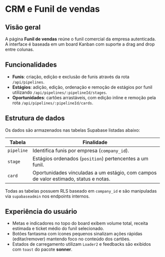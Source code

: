 # CRM e Funil de vendas

## Visão geral
A página **Funil de vendas** reúne o funil comercial da empresa autenticada. A interface é baseada em um board Kanban com suporte a drag and drop entre colunas.

## Funcionalidades
- **Funis**: criação, edição e exclusão de funis através da rota `/api/pipelines`.
- **Estágios**: adição, edição, ordenação e remoção de estágios por funil utilizando `/api/pipelines/:pipelineId/stages`.
- **Oportunidades**: cartões arrastáveis, com edição inline e remoção pela rota `/api/pipelines/:pipelineId/cards`.

## Estrutura de dados
Os dados são armazenados nas tabelas Supabase listadas abaixo:

| Tabela | Finalidade |
| --- | --- |
| `pipeline` | Identifica funis por empresa (`company_id`). |
| `stage` | Estágios ordenados (`position`) pertencentes a um funil. |
| `card` | Oportunidades vinculadas a um estágio, com campos de valor estimado, status e notas. |

Todas as tabelas possuem RLS baseado em `company_id` e são manipuladas via `supabaseadmin` nos endpoints internos.

## Experiência do usuário
- Metas e indicadores no topo do board exibem volume total, receita estimada e ticket médio do funil selecionado.
- Botões fantasma com ícones pequenos sinalizam ações rápidas (editar/remover) mantendo foco no conteúdo dos cartões.
- Estados de carregamento utilizam `Loader2` e feedbacks são exibidos com `toast` do pacote **sonner**.
